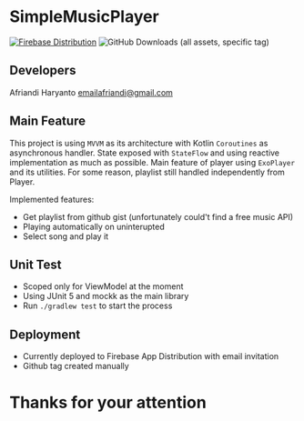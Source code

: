 # SimpleMusicPlayer

[![Firebase Distribution](https://github.com/PitikTrondol/SimpleMusicPlayer/actions/workflows/testAndDeploy.yml/badge.svg)](https://github.com/PitikTrondol/SimpleMusicPlayer/actions/workflows/testAndDeploy.yml)
![GitHub Downloads (all assets, specific tag)](https://img.shields.io/github/downloads/PitikTrondol/SimpleMusicPlayer/v0.0.1-alpha/total)



## Developers
Afriandi Haryanto 
emailafriandi@gmail.com

## Main Feature
This project is using `MVVM` as its architecture with Kotlin `Coroutines` as asynchronous handler.
State exposed with `StateFlow` and using reactive implementation as much as possible.
Main feature of player using `ExoPlayer` and its utilities.
For some reason, playlist still handled independently from Player.

Implemented features:
 - Get playlist from github gist (unfortunately could't find a free music API)
 - Playing automatically on uninterupted
 - Select song and play it

## Unit Test
 - Scoped only for ViewModel at the moment
 - Using JUnit 5 and mockk as the main library 
 - Run `./gradlew test` to start the process

## Deployment
 - Currently deployed to Firebase App Distribution with email invitation
 - Github tag created manually


# Thanks for your attention